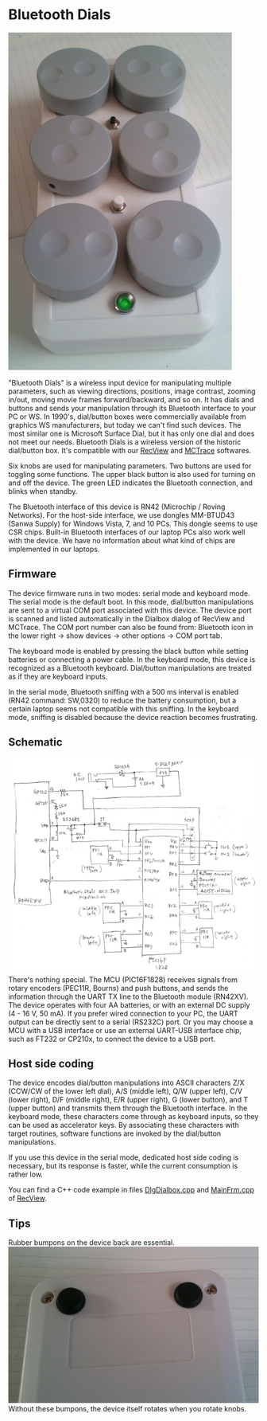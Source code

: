 # Bluetooth Dials

<IMG alt=overall src="pics/overall.png"><BR>

"Bluetooth Dials" is a wireless input device for manipulating multiple parameters, such as viewing directions, positions, image contrast, zooming in/out, moving movie frames forward/backward, and so on. It has dials and buttons and sends your manipulation through its Bluetooth interface to your PC or WS. In 1990's, dial/button boxes were commercially available from graphics WS manufacturers, but today we can't find such devices. The most similar one is Microsoft Surface Dial, but it has only one dial and does not meet our needs. Bluetooth Dials is a wireless version of the historic dial/button box. It's compatible with our <a href="https://github.com/mizutanilab/RecView">RecView</a> and <a href="https://github.com/mizutanilab/MCTrace">MCTrace</a> softwares.<br>

Six knobs are used for manipulating parameters. Two buttons are used for toggling some functions. The upper black button is also used for turning on and off the device. The green LED indicates the Bluetooth connection, and blinks when standby.  

The Bluetooth interface of this device is RN42 (Microchip / Roving Networks). For the host-side interface, we use dongles MM-BTUD43 (Sanwa Supply) for Windows Vista, 7, and 10 PCs. This dongle seems to use CSR chips. Built-in Bluetooth interfaces of our laptop PCs also work well with the device. We have no information about what kind of chips are implemented in our laptops.  

## Firmware
The device firmware runs in two modes: serial mode and keyboard mode. The serial mode is the default boot. In this mode, dial/button manipulations are sent to a virtual COM port associated with this device. The device port is scanned and listed automatically in the Dialbox dialog of RecView and MCTrace. The COM port number can also be found from: Bluetooth icon in the lower right -> show devices -> other options -> COM port tab.  

The keyboard mode is enabled by pressing the black button while setting batteries or connecting a power cable. In the keyboard mode, this device is recognized as a Bluetooth keyboard. Dial/button manipulations are treated as if they are keyboard inputs.  

In the serial mode, Bluetooth sniffing with a 500 ms interval is enabled (RN42 command: SW,0320) to reduce the battery consumption, but a certain laptop seems not compatible with this sniffing. In the keyboard mode, sniffing is disabled because the device reaction becomes frustrating.  

## Schematic
<IMG alt=schematic src="pics/schematic170107.png"><BR>
There's nothing special. The MCU (PIC16F1828) receives signals from rotary encoders (PEC11R, Bourns) and push buttons, and sends the information through the UART TX line to the Bluetooth module (RN42XV). The device operates with four AA batteries, or with an external DC supply (4 - 16 V, 50 mA). If you prefer wired connection to your PC, the UART output can be directly sent to a serial (RS232C) port. Or you may choose a MCU with a USB interface or use an external UART-USB interface chip, such as FT232 or CP210x, to connect the device to a USB port. <BR>

## Host side coding
The device encodes dial/button manipulations into ASCII characters Z/X (CCW/CW of the lower left dial), A/S (middle left), Q/W (upper left), C/V (lower right), D/F (middle right), E/R (upper right), G (lower button), and T (upper button) and transmits them through the Bluetooth interface. In the keyboard mode, these characters come through as keyboard inputs, so they can be used as accelerator keys. By associating these characters with target routines, software functions are invoked by the dial/button manipulations. <BR>

If you use this device in the serial mode, dedicated host side coding is necessary, but its response is faster, while the current consumption is rather low.  

You can find a C++ code example in files <a href="https://github.com/mizutanilab/RecView/blob/master/source/DlgDialbox.cpp">DlgDialbox.cpp</a> and <a href="https://github.com/mizutanilab/RecView/blob/master/source/MainFrm.cpp">MainFrm.cpp</a> of <a href="https://github.com/mizutanilab/RecView">RecView</a>.

## Tips
Rubber bumpons on the device back are essential.
<IMG alt=overall src="pics/rubberBumpons.png"><BR>
Without these bumpons, the device itself rotates when you rotate knobs.
